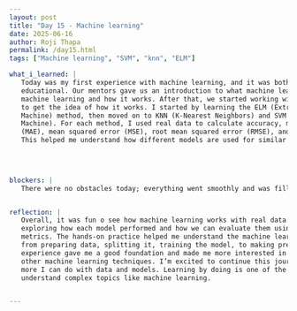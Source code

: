 ```yaml
---
layout: post
title: "Day 15 - Machine learning"
date: 2025-06-16
author: Roji Thapa
permalink: /day15.html
tags: ["Machine learning", "SVM", "knn", "ELM"]

what_i_learned: |
   Today was my first experience with machine learning, and it was both exciting and
   educational. Our mentors gave us an introduction to what machine learning is ,types of
   machine learning and how it works. After that, we started working with real datasets
   to get the idea of how it works. I started by learning the ELM (Extreme Learning
   Machine) method, then moved on to KNN (K-Nearest Neighbors) and SVM (Support Vector
   Machine). For each method, I used real data to calculate accuracy, mean absolute error
   (MAE), mean squared error (MSE), root mean squared error (RMSE), and percentage error.
   This helped me understand how different models are used for similar tasks.

 

  
blockers: |
   There were no obstacles today; everything went smoothly and was filled with learning.


reflection: |
   Overall, it was fun o see how machine learning works with real data. I enjoyed
   exploring how each model performed and how we can evaluate them using different
   metrics. The hands-on practice helped me understand the machine learning workflow —
   from preparing data, splitting it, training the model, to making predictions. This
   experience gave me a good foundation and made me more interested in learning about
   other machine learning techniques. I’m excited to continue this journey and see what
   more I can do with data and models. Learning by doing is one of the best ways to
   understand complex topics like machine learning.


---
```

